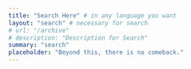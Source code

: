 ```yaml
---
title: "Search Here" # in any language you want
layout: "search" # necessary for search
# url: "/archive"
# description: "Description for Search"
summary: "search"
placeholder: "Beyond this, there is no comeback."
---
```

